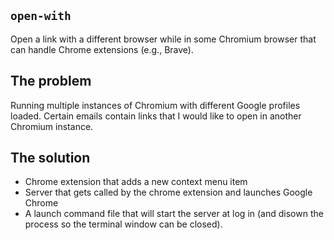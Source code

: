 ## `open-with`

Open a link with a different browser while in some Chromium browser that can handle Chrome
extensions (e.g., Brave).

## The problem

Running multiple instances of Chromium with different Google profiles loaded. Certain emails contain
links that I would like to open in another Chromium instance.

## The solution

- Chrome extension that adds a new context menu item
- Server that gets called by the chrome extension and launches Google Chrome
- A launch command file that will start the server at log in (and disown the process so the terminal window can be closed).
